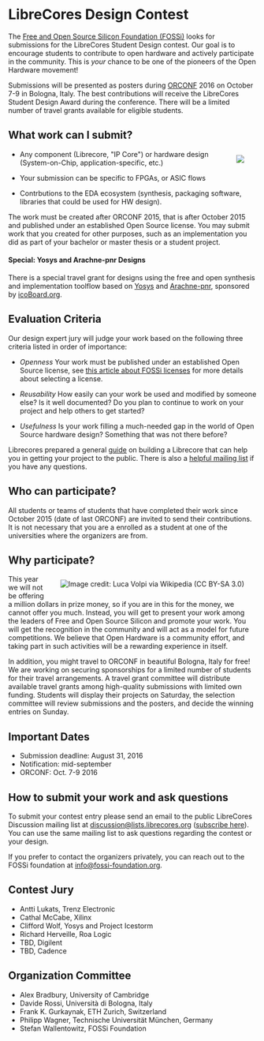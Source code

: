 # LibreCores Design Contest

The
[Free and Open Source Silicon Foundation (FOSSi)](http://fossi-foundation.org)
looks for submissions for the LibreCores Student Design contest. Our
goal is to encourage students to contribute to open hardware and
actively participate in the community. This is *your* chance to be one
of the pioneers of the Open Hardware movement!

Submissions will be presented as posters during
[ORCONF](http://orconf.org) 2016 on October 7-9 in Bologna,
Italy. The best contributions will receive the LibreCores
Student Design Award  during the conference. There
will be a limited number of travel grants available for eligible
students.

## What work can I submit?

<img src="/img/freepik/paper.png" align="right" hspace="25" vspace="10" />

* Any component (Librecore, "IP Core") or hardware design
  (System-on-Chip, application-specific, etc.)

* Your submission can be specific to FPGAs, or ASIC flows

* Contrbutions to the EDA ecosystem (synthesis, packaging software,
  libraries that could be used for HW design).

The work must be created after ORCONF 2015, that is after October 2015
and published under an established Open Source license. You may submit
work that you created for other purposes, such as an implementation
you did as part of your bachelor or master thesis or a student project.

#### Special: Yosys and Arachne-pnr Designs

There is a special travel grant for designs using the free and open
 synthesis and implementation toolflow based on
 [Yosys](http://www.clifford.at/yosys/) and
 [Arachne-pnr](https://github.com/cseed/arachne-pnr), sponsored by
 [icoBoard.org](http://icoboard.org/).

## Evaluation Criteria

Our design expert jury will judge your work based on the following
three criteria listed in order of importance:

* *Openness* Your work must be published under an established Open
  Source license, see
  [this article about FOSSi licenses](http://fossi-foundation.org/licenses.html)
  for more details about selecting a license.

* *Reusability* How easily can your work be used and modified by
  someone else? Is it well documented? Do you plan to continue to work
  on your project and help others to get started?

* *Usefulness* Is your work filling a much-needed gap in the world of
  Open Source hardware design? Something that was not there before?

Librecores prepared a general [guide](/docs) on building a Librecore
that can help you in getting your project to the public. There is also
a [helpful mailing list](mailto:discussion@lists.librecores.org) if you have
any questions.

## Who can participate?

All students or teams of students that have completed their work since
October 2015 (date of last ORCONF) are invited to send their
contributions. It is not necessary that you are a enrolled as a
student at one of the universities where the organizers are from.

## Why participate?

<img src="/img/designcontest/bologna.jpg" alt="Image credit: Luca Volpi via Wikipedia (CC BY-SA 3.0)" title="Image credit: Luca Volpi via Wikipedia (CC BY-SA 3.0)" align="right" hspace="25" vspace="10" />

This year we will not be offering a million dollars in prize money, so
if you are in this for the money, we cannot offer you much. Instead, you
will get to present your work among the leaders of Free and Open
Source Silicon and promote your work. You will get the recognition in
the community and will act as a model for future competitions. We
believe that Open Hardware is a community effort, and taking part in
such activities will be a rewarding experience in itself.

In addition, you might travel to ORCONF in beautiful Bologna, Italy
for free! We are working on securing sponsorships for a limited number of
students for their travel arrangements. A travel grant committee will
distribute available travel grants among high-quality submissions with
limited own funding. Students will display their projects on Saturday,
the selection committee will review submissions and the posters, and
decide the winning entries on Sunday.

## Important Dates

* Submission deadline: August 31, 2016
* Notification: mid-september
* ORCONF: Oct. 7-9 2016

## How to submit your work and ask questions

To submit your contest entry
please send an email to the public LibreCores Discussion mailing list 
at [discussion@lists.librecores.org](mailto:discussion@lists.librecores.org) 
([subscribe here](https://lists.librecores.org/pipermail/discussion/)).
You can use the same mailing list to ask questions regarding the contest or 
your design.

If you prefer to contact the organizers privately,  you can reach out to 
the FOSSi foundation at [info@fossi-foundation.org](mailto:info@fossi-foundation.org).

## Contest Jury

* Antti Lukats, Trenz Electronic
* Cathal McCabe, Xilinx
* Clifford Wolf, Yosys and Project Icestorm
* Richard Herveille, Roa Logic
* TBD, Digilent
* TBD, Cadence

## Organization Committee

* Alex Bradbury, University of Cambridge
* Davide Rossi, Università di Bologna, Italy
* Frank K. Gurkaynak, ETH Zurich, Switzerland
* Philipp Wagner, Technische Universität München, Germany
* Stefan Wallentowitz, FOSSi Foundation
